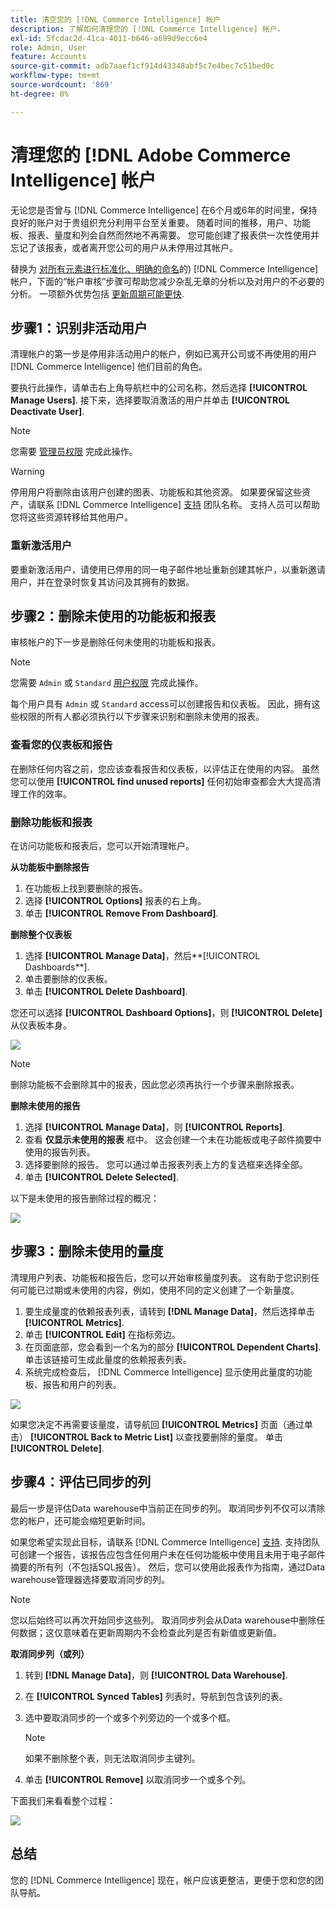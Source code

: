 ```yaml
---
title: 清空您的 [!DNL Commerce Intelligence] 帐户
description: 了解如何清理您的 [!DNL Commerce Intelligence] 帐户。
exl-id: 5fcdac2d-41ca-4011-b646-a699d9ecc6e4
role: Admin, User
feature: Accounts
source-git-commit: adb7aaef1cf914d43348abf5c7e4bec7c51bed0c
workflow-type: tm+mt
source-wordcount: '869'
ht-degree: 0%

---
```


# 清理您的 [!DNL Adobe Commerce Intelligence] 帐户

无论您是否曾与 [!DNL Commerce Intelligence] 在6个月或6年的时间里，保持良好的账户对于贵组织充分利用平台至关重要。 随着时间的推移，用户、功能板、报表、量度和列会自然而然地不再需要。 您可能创建了报表供一次性使用并忘记了该报表，或者离开您公司的用户从未停用过其帐户。

替换为 [对所有元素进行标准化、明确的命名](../best-practices/naming-elements.md)的) [!DNL Commerce Intelligence] 帐户，下面的“帐户审核”步骤可帮助您减少杂乱无章的分析以及对用户的不必要的分析。 一项额外优势包括 [更新周期可能更快](../best-practices/reduce-update-cycle-time.md).

## 步骤1：识别非活动用户

清理帐户的第一步是停用非活动用户的帐户，例如已离开公司或不再使用的用户 [!DNL Commerce Intelligence] 他们目前的角色。

要执行此操作，请单击右上角导航栏中的公司名称，然后选择 **[!UICONTROL Manage Users]**. 接下来，选择要取消激活的用户并单击 **[!UICONTROL Deactivate User]**.

>[!NOTE]
>
>您需要 [管理员权限](../administrator/user-management/user-management.md) 完成此操作。

>[!WARNING]
>
>停用用户将删除由该用户创建的图表、功能板和其他资源。 如果要保留这些资产，请联系 [!DNL Commerce Intelligence] [支持](../guide-overview.md#Submitting-a-Support-Ticket) 团队名称。 支持人员可以帮助您将这些资源转移给其他用户。

### 重新激活用户

要重新激活用户，请使用已停用的同一电子邮件地址重新创建其帐户，以重新邀请用户，并在登录时恢复其访问及其拥有的数据。

## 步骤2：删除未使用的功能板和报表

审核帐户的下一步是删除任何未使用的功能板和报表。

>[!NOTE]
>
>您需要 `Admin` 或 `Standard` [用户权限](../administrator/user-management/user-management.md) 完成此操作。

每个用户具有 `Admin` 或 `Standard` access可以创建报告和仪表板。 因此，拥有这些权限的所有人都必须执行以下步骤来识别和删除未使用的报表。

### 查看您的仪表板和报告

在删除任何内容之前，您应该查看报告和仪表板，以评估正在使用的内容。 虽然您可以使用 **[!UICONTROL find unused reports]** 任何初始审查都会大大提高清理工作的效率。

### 删除功能板和报表

在访问功能板和报表后，您可以开始清理帐户。

**从功能板中删除报告**

1. 在功能板上找到要删除的报告。
1. 选择 **[!UICONTROL Options]** 报表的右上角。
1. 单击 **[!UICONTROL Remove From Dashboard]**.

**删除整个仪表板**

1. 选择 **[!UICONTROL Manage Data]**，然后**[!UICONTROL Dashboards**].
1. 单击要删除的仪表板。
1. 单击 **[!UICONTROL Delete Dashboard]**.

您还可以选择 **[!UICONTROL Dashboard Options]**，则 **[!UICONTROL Delete]** 从仪表板本身。

![](../../mbi/assets/Delete_from_dashboard.png)

>[!NOTE]
>
>删除功能板不会删除其中的报表，因此您必须再执行一个步骤来删除报表。

**删除未使用的报告**

1. 选择 **[!UICONTROL Manage Data]**，则 **[!UICONTROL Reports]**.
1. 查看 **仅显示未使用的报表** 框中。 这会创建一个未在功能板或电子邮件摘要中使用的报告列表。
1. 选择要删除的报告。 您可以通过单击报表列表上方的复选框来选择全部。
1. 单击 **[!UICONTROL Delete Selected]**.

以下是未使用的报告删除过程的概况：

![](../../mbi/assets/unused_reports.png)

## 步骤3：删除未使用的量度

清理用户列表、功能板和报告后，您可以开始审核量度列表。 这有助于您识别任何可能已过期或未使用的内容，例如，使用不同的定义创建了一个新量度。

1. 要生成量度的依赖报表列表，请转到 **[!DNL Manage Data]**，然后选择单击 **[!UICONTROL Metrics]**.
1. 单击 **[!UICONTROL Edit]** 在指标旁边。
1. 在页面底部，您会看到一个名为的部分 **[!UICONTROL Dependent Charts]**. 单击该链接可生成此量度的依赖报表列表。
1. 系统完成检查后， [!DNL Commerce Intelligence] 显示使用此量度的功能板、报告和用户的列表。

![](../../mbi/assets/report_dependecies.png)

如果您决定不再需要该量度，请导航回 **[!UICONTROL Metrics]** 页面（通过单击） **[!UICONTROL Back to Metric List]** 以查找要删除的量度。 单击 **[!UICONTROL Delete]**.

## 步骤4：评估已同步的列

最后一步是评估Data warehouse中当前正在同步的列。 取消同步列不仅可以清除您的帐户，还可能会缩短更新时间。

如果您希望实现此目标，请联系 [!DNL Commerce Intelligence] [支持](../guide-overview.md#Submitting-a-Support-Ticket). 支持团队可创建一个报告，该报告应包含任何用户未在任何功能板中使用且未用于电子邮件摘要的所有列（不包括SQL报告）。 然后，您可以使用此报表作为指南，通过Data warehouse管理器选择要取消同步的列。

>[!NOTE]
>
>您以后始终可以再次开始同步这些列。 取消同步列会从Data warehouse中删除任何数据；这仅意味着在更新周期内不会检查此列是否有新值或更新值。

**取消同步列（或列）**

1. 转到 **[!DNL Manage Data]**，则 **[!UICONTROL Data Warehouse]**.
1. 在 **[!UICONTROL Synced Tables]** 列表时，导航到包含该列的表。
1. 选中要取消同步的一个或多个列旁边的一个或多个框。
   >[!NOTE]
   >
   >如果不删除整个表，则无法取消同步主键列。

1. 单击 **[!UICONTROL Remove]** 以取消同步一个或多个列。

下面我们来看看整个过程：

![](../../mbi/assets/drop_column.png)

## 总结

您的 [!DNL Commerce Intelligence] 现在，帐户应该更整洁，更便于您和您的团队导航。
